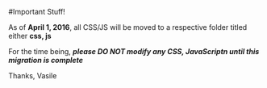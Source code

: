 #Important Stuff!

As of <b>April 1, 2016</b>, all CSS/JS will be moved to a respective folder titled either <b>css, js</b>

For the time being, <b><i>please DO NOT modify any CSS, JavaScriptn until this migration is complete</i></b>

Thanks,
Vasile
